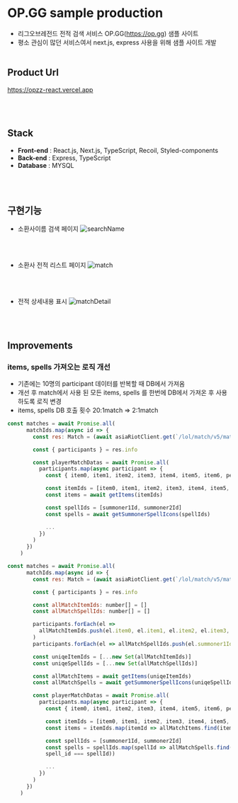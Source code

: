 # **OP.GG sample production**

- 리그오브레전드 전적 검색 서비스 OP.GG(https://op.gg) 샘플 사이트
- 평소 관심이 많던 서비스여서 next.js, express 사용을 위해 샘플 사이트 개발
  <br>
  <br>

## **Product Url**

https://opzz-react.vercel.app

<br>
<br>

## **Stack**

- **Front-end** : React.js, Next.js, TypeScript, Recoil, Styled-components <br>
- **Back-end** : Express, TypeScript <br>
- **Database** : MYSQL

<br>
<br>

## **구현기능**

- 소환사이름 검색 페이지
  ![searchName](https://images-server-bucket.s3.ap-northeast-2.amazonaws.com/resize-summonerSearch.jpg)
  
  <br>
  <br>

- 소환사 전적 리스트 페이지
  ![match](https://images-server-bucket.s3.ap-northeast-2.amazonaws.com/resize-match.jpg)

  <br>
  <br>

- 전적 상세내용 표시
  ![matchDetail](https://images-server-bucket.s3.ap-northeast-2.amazonaws.com/resize-matchDetail.jpg)

<br>
<br>

## Improvements

### items, spells 가져오는 로직 개선
- 기존에는 10명의 participant 데이터를 반복할 때 DB에서 가져옴
- 개선 후 match에서 사용 된 모든 items, spells 를 한번에 DB에서 가져온 후 사용 하도록 로직 변경
- items, spells DB 호출 횟수 20:1match => 2:1match

```js
const matches = await Promise.all(
      matchIds.map(async id => {
        const res: Match = (await asiaRiotClient.get(`/lol/match/v5/matches/${id}`)).data

        const { participants } = res.info

        const playerMatchDatas = await Promise.all(
          participants.map(async participant => {
            const { item0, item1, item2, item3, item4, item5, item6, perks, summoner1Id, summoner2Id } = participant

            const itemIds = [item0, item1, item2, item3, item4, item5, item6]
            const items = await getItems(itemIds)

            const spellIds = [summoner1Id, summoner2Id]
            const spells = await getSummonerSpellIcons(spellIds)

            ...
          })
        )
      })
    )
```

```js
const matches = await Promise.all(
      matchIds.map(async id => {
        const res: Match = (await asiaRiotClient.get(`/lol/match/v5/matches/${id}`)).data

        const { participants } = res.info

        const allMatchItemIds: number[] = []
        const allMatchSpellIds: number[] = []

        participants.forEach(el =>
          allMatchItemIds.push(el.item0, el.item1, el.item2, el.item3, el.item4, el.item5, el.item6)
        )
        participants.forEach(el => allMatchSpellIds.push(el.summoner1Id, el.summoner2Id))

        const uniqeItemIds = [...new Set(allMatchItemIds)]
        const uniqeSpellIds = [...new Set(allMatchSpellIds)]

        const allMatchItems = await getItems(uniqeItemIds)
        const allMatchSpells = await getSummonerSpellIcons(uniqeSpellIds)

        const playerMatchDatas = await Promise.all(
          participants.map(async participant => {
            const { item0, item1, item2, item3, item4, item5, item6, perks, summoner1Id, summoner2Id } = participant

            const itemIds = [item0, item1, item2, item3, item4, item5, item6]
            const items = itemIds.map(itemId => allMatchItems.find(item => item.item_id === itemId))

            const spellIds = [summoner1Id, summoner2Id]
            const spells = spellIds.map(spellId => allMatchSpells.find(spell => spell.
            spell_id === spellId))

            ...
          })
        )
      })
    )
```